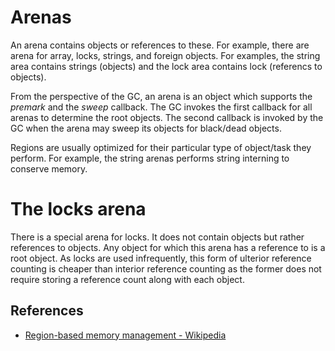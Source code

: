 # Arenas
An arena contains objects or references to these. For example, there are arena for array, locks, strings,
and foreign objects. For examples, the string area contains strings (objects) and the lock area contains
lock (referencs to objects).

From the perspective of the GC, an arena is an object which supports the *premark* and the *sweep* callback.
The GC invokes the first callback for all arenas to determine the root objects. The second callback is invoked
by the GC when the arena may sweep its objects for black/dead objects.

Regions are usually optimized for their particular type of object/task they perform.
For example, the string arenas performs string interning to conserve memory.

# The locks arena
There is a special arena for locks. It does not contain objects but rather references to objects.
Any object for which this arena has a reference to is a root object.
As locks are used infrequently, this form of ulterior reference counting is cheaper than interior
reference counting as the former does not require storing a reference count along with each object.

## References

- [Region-based memory management - Wikipedia](https://en.wikipedia.org/wiki/Region-based_memory_management)